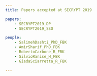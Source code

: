 ```yaml
---
title: Papers accepted at SECRYPT 2019

papers:
    - SECRYPT2019_DP
    - SECRYPT2019_SSO

people:
    - SalimehDashti_PhD_FBK
    - AmirSharif_PhD_FBK
    - RobertoCarbone_R_FBK
    - SilvioRanise_H_FBK
    - GiadaSciarretta_R_FBK

---
```


